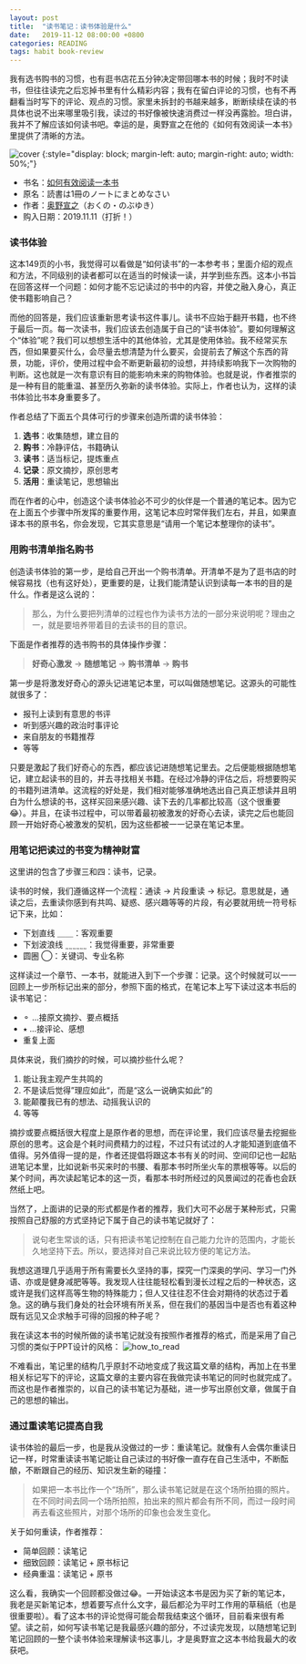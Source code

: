 ```yaml
---
layout: post
title:  "读书笔记：读书体验是什么"
date:   2019-11-12 08:00:00 +0800
categories: READING
tags: habit book-review
---
```


我有选书购书的习惯，也有逛书店花五分钟决定带回哪本书的时候；我时不时读书，但往往读完之后忘掉书里有什么精彩内容；我有在留白评论的习惯，也有不再翻看当时写下的评论、观点的习惯。家里未拆封的书越来越多，断断续续在读的书具体也说不出来哪里吸引我，读过的书好像被快速消费过一样没再露脸。坦白讲，我并不了解应该如何读书吧。幸运的是，奥野宣之在他的《如何有效阅读一本书》里提供了清晰的方法。

![cover](/assets/2019-11-12/book_cover.jpg)
{:style="display: block; margin-left: auto; margin-right: auto; width: 50%;"}
- 书名：[如何有效阅读一本书](https://book.douban.com/subject/26789567/)
- 原名：読書は1冊のノートにまとめなさい
- 作者：[奥野宣之](http://okuno0904.com/about/index.html)（おくの・のぶゆき）
- 购入日期：2019.11.11（打折！）

### 读书体验
这本149页的小书，我觉得可以看做是“如何读书”的一本参考书；里面介绍的观点和方法，不同级别的读者都可以在适当的时候读一读，并学到些东西。这本小书旨在回答这样一个问题：如何才能不忘记读过的书中的内容，并使之融入身心，真正使书籍影响自己？

而他的回答是，我们应该重新思考读书这件事儿。读书不应始于翻开书籍，也不终于最后一页。每一次读书，我们应该去创造属于自己的“读书体验”。要如何理解这个“体验”呢？我们可以想想生活中的其他体验，尤其是使用体验。我不经常买东西，但如果要买什么，会尽量去想清楚为什么要买，会提前去了解这个东西的背景，功能，评价，使用过程中会不断更新最初的设想，并持续影响我下一次购物的判断。这也就是一次有意识有目的能影响未来的购物体验。也就是说，作者推崇的是一种有目的能重温、甚至历久弥新的读书体验。实际上，作者也认为，这样的读书体验比书本身重要多了。

作者总结了下面五个具体可行的步骤来创造所谓的读书体验：
1. **选书**：收集随想，建立目的
2. **购书**：冷静评估，书籍确认
3. **读书**：适当标记，提炼重点
4. **记录**：原文摘抄，原创思考
5. **活用**：重读笔记，思想输出

而在作者的心中，创造这个读书体验必不可少的伙伴是一个普通的笔记本。因为它在上面五个步骤中所发挥的重要作用，这笔记本应时常伴我们左右，并且，如果直译本书的原书名，你会发现，它其实意思是“请用一个笔记本整理你的读书”。

### 用购书清单指名购书
创造读书体验的第一步，是给自己开出一个购书清单。开清单不是为了逛书店的时候容易找（也有这好处），更重要的是，让我们能清楚认识到读每一本书的目的是什么。作者是这么说的：
> 那么，为什么要把列清单的过程也作为读书方法的一部分来说明呢？理由之一，就是要培养带着目的去读书的目的意识。

下面是作者推荐的选书购书的具体操作步骤：

> **好奇心激发** &rarr; **随想笔记** &rarr; **购书清单** &rarr; **购书**

第一步是将激发好奇心的源头记进笔记本里，可以叫做随想笔记。这源头的可能性就很多了：
- 报刊上读到有意思的书评
- 听到感兴趣的政治时事评论
- 来自朋友的书籍推荐
- 等等

只要是激起了我们好奇心的东西，都应该记进随想笔记里去。之后便能根据随想笔记，建立起读书的目的，并去寻找相关书籍。在经过冷静的评估之后，将想要购买的书籍列进清单。这流程的好处是，我们相对能够准确地选出自己真正想读并且明白为什么想读的书，这样买回来感兴趣、读下去的几率都比较高（这个很重要😂）。并且，在读书过程中，可以带着最初被激发的好奇心去读，读完之后也能回顾一开始好奇心被激发的契机，因为这些都被一一记录在笔记本里。

### 用笔记把读过的书变为精神财富
这里讲的包含了步骤三和四：读书，记录。

读书的时候，我们遵循这样一个流程：通读 &rarr; 片段重读 &rarr; 标记。意思就是，通读之后，去重读你感到有共鸣、疑惑、感兴趣等等的片段，有必要就用统一符号标记下来，比如：
- 下划直线 ＿＿：客观重要
- 下划波浪线 ˷˷˷˷˷˷：我觉得重要，非常重要
- 圆圈 ◯：关键词、专业名称

这样读过一个章节、一本书，就能进入到下一个步骤：记录。这个时候就可以一一回顾上一步所标记出来的部分，参照下面的格式，在笔记本上写下读过这本书后的读书笔记：
- ⚬ ...接原文摘抄、要点概括
- ⭑ ...接评论、感想
- 重复上面

具体来说，我们摘抄的时候，可以摘抄些什么呢？
1. 能让我主观产生共鸣的
2. 不是读后觉得”理应如此“，而是“这么一说确实如此”的
3. 能颠覆我已有的想法、动摇我认识的
4. 等等

摘抄或要点概括很大程度上是原作者的思想，而在评论里，我们应该尽量去挖掘些原创的思考。这会是个耗时间费精力的过程，不过只有试过的人才能知道到底值不值得。另外值得一提的是，作者还提倡将跟这本书有关的时间、空间印记也一起贴进笔记本里，比如说新书买来时的书腰、看那本书时所坐火车的票根等等。以后的某个时间，再次读起笔记本的这一页，看那本书时所经过的风景闻过的花香也会跃然纸上吧。

当然了，上面讲的记录的形式都是作者的推荐，我们大可不必居于某种形式，只需按照自己舒服的方式坚持记下属于自己的读书笔记就好了：
> 说句老生常谈的话，只有把读书笔记控制在自己能力允许的范围内，才能长久地坚持下去。所以，要选择对自己来说比较方便的笔记方法。

我想这道理几乎适用于所有需要长久坚持的事，探究一门深奥的学问、学习一门外语、亦或是健身减肥等等。我发现人往往能轻松看到漫长过程之后的一种状态，这或许是我们这样高等生物的特殊能力；但人又往往忍不住会对期待的状态过于着急。这的确与我们身处的社会环境有所关系，但在我们的基因当中是否也有着这种既有远见又企求触手可得的回报的种子呢？

我在读这本书的时候所做的读书笔记就没有按照作者推荐的格式，而是采用了自己习惯的类似于PPT设计的风格：
![how_to_read](/assets/2019-11-12/how_to_read.jpg)

不难看出，笔记里的结构几乎原封不动地变成了我这篇文章的结构，再加上在书里相关标记写下的评论，这篇文章的主要内容在我做完读书笔记的同时也就完成了。而这也是作者推崇的，以自己的读书笔记为基础，进一步写出原创文章，做属于自己的思想的输出。

### 通过重读笔记提高自我
读书体验的最后一步，也是我从没做过的一步：重读笔记。就像有人会偶尔重读日记一样，时常重读读书笔记能让自己读过的书好像一直存在自己生活中，不断酝酿，不断跟自己的经历、知识发生新的碰撞：
> 如果把一本书比作一个“场所”，那么读书笔记就是在这个场所拍摄的照片。在不同时间去同一个场所拍照，拍出来的照片都会有所不同，而过一段时间再去看这些照片，对那个场所的印象也会发生变化。

关于如何重读，作者推荐：
- 简单回顾：读笔记
- 细致回顾：读笔记 + 原书标记
- 经典重温：读笔记 + 原书

这么看，我确实一个回顾都没做过😂。一开始读这本书是因为买了新的笔记本，我老是买新笔记本，想着要写点什么文字，最后都沦为平时工作用的草稿纸（也是很重要啦）。看了这本书的评论觉得可能会帮我结束这个循环，目前看来很有希望。读之前，如何写读书笔记是我最感兴趣的部分，不过读完发现，以随想笔记到笔记回顾的一整个读书体验来理解读书这事儿，才是奥野宣之这本书给我最大的收获吧。